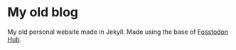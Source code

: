 # My old blog
My old personal website made in Jekyll. Made using the base of [Fosstodon Hub](https://github.com/fosstodon/hub).
